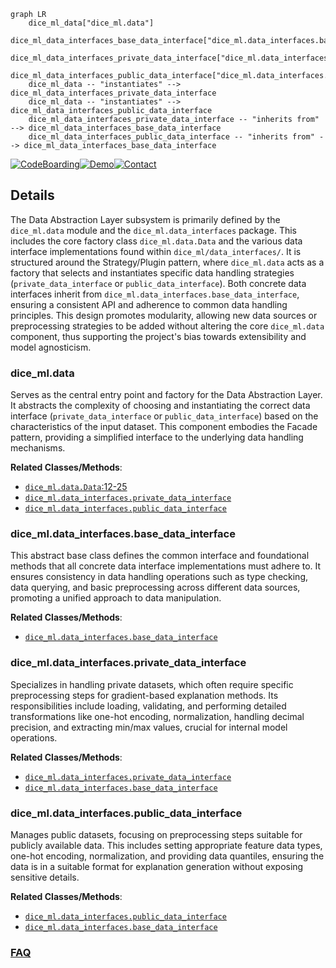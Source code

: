 ```mermaid
graph LR
    dice_ml_data["dice_ml.data"]
    dice_ml_data_interfaces_base_data_interface["dice_ml.data_interfaces.base_data_interface"]
    dice_ml_data_interfaces_private_data_interface["dice_ml.data_interfaces.private_data_interface"]
    dice_ml_data_interfaces_public_data_interface["dice_ml.data_interfaces.public_data_interface"]
    dice_ml_data -- "instantiates" --> dice_ml_data_interfaces_private_data_interface
    dice_ml_data -- "instantiates" --> dice_ml_data_interfaces_public_data_interface
    dice_ml_data_interfaces_private_data_interface -- "inherits from" --> dice_ml_data_interfaces_base_data_interface
    dice_ml_data_interfaces_public_data_interface -- "inherits from" --> dice_ml_data_interfaces_base_data_interface
```

[![CodeBoarding](https://img.shields.io/badge/Generated%20by-CodeBoarding-9cf?style=flat-square)](https://github.com/CodeBoarding/GeneratedOnBoardings)[![Demo](https://img.shields.io/badge/Try%20our-Demo-blue?style=flat-square)](https://www.codeboarding.org/demo)[![Contact](https://img.shields.io/badge/Contact%20us%20-%20contact@codeboarding.org-lightgrey?style=flat-square)](mailto:contact@codeboarding.org)

## Details

The Data Abstraction Layer subsystem is primarily defined by the `dice_ml.data` module and the `dice_ml.data_interfaces` package. This includes the core factory class `dice_ml.data.Data` and the various data interface implementations found within `dice_ml/data_interfaces/`. It is structured around the Strategy/Plugin pattern, where `dice_ml.data` acts as a factory that selects and instantiates specific data handling strategies (`private_data_interface` or `public_data_interface`). Both concrete data interfaces inherit from `dice_ml.data_interfaces.base_data_interface`, ensuring a consistent API and adherence to common data handling principles. This design promotes modularity, allowing new data sources or preprocessing strategies to be added without altering the core `dice_ml.data` component, thus supporting the project's bias towards extensibility and model agnosticism.

### dice_ml.data
Serves as the central entry point and factory for the Data Abstraction Layer. It abstracts the complexity of choosing and instantiating the correct data interface (`private_data_interface` or `public_data_interface`) based on the characteristics of the input dataset. This component embodies the Facade pattern, providing a simplified interface to the underlying data handling mechanisms.


**Related Classes/Methods**:

- <a href="https://github.com/interpretml/DiCE/blob/main/dice_ml/data.py#L12-L25" target="_blank" rel="noopener noreferrer">`dice_ml.data.Data`:12-25</a>
- <a href="https://github.com/interpretml/DiCE/blob/main/dice_ml/data_interfaces/private_data_interface.py" target="_blank" rel="noopener noreferrer">`dice_ml.data_interfaces.private_data_interface`</a>
- <a href="https://github.com/interpretml/DiCE/blob/main/dice_ml/data_interfaces/public_data_interface.py" target="_blank" rel="noopener noreferrer">`dice_ml.data_interfaces.public_data_interface`</a>


### dice_ml.data_interfaces.base_data_interface
This abstract base class defines the common interface and foundational methods that all concrete data interface implementations must adhere to. It ensures consistency in data handling operations such as type checking, data querying, and basic preprocessing across different data sources, promoting a unified approach to data manipulation.


**Related Classes/Methods**:

- <a href="https://github.com/interpretml/DiCE/blob/main/dice_ml/data_interfaces/base_data_interface.py" target="_blank" rel="noopener noreferrer">`dice_ml.data_interfaces.base_data_interface`</a>


### dice_ml.data_interfaces.private_data_interface
Specializes in handling private datasets, which often require specific preprocessing steps for gradient-based explanation methods. Its responsibilities include loading, validating, and performing detailed transformations like one-hot encoding, normalization, handling decimal precision, and extracting min/max values, crucial for internal model operations.


**Related Classes/Methods**:

- <a href="https://github.com/interpretml/DiCE/blob/main/dice_ml/data_interfaces/private_data_interface.py" target="_blank" rel="noopener noreferrer">`dice_ml.data_interfaces.private_data_interface`</a>
- <a href="https://github.com/interpretml/DiCE/blob/main/dice_ml/data_interfaces/base_data_interface.py" target="_blank" rel="noopener noreferrer">`dice_ml.data_interfaces.base_data_interface`</a>


### dice_ml.data_interfaces.public_data_interface
Manages public datasets, focusing on preprocessing steps suitable for publicly available data. This includes setting appropriate feature data types, one-hot encoding, normalization, and providing data quantiles, ensuring the data is in a suitable format for explanation generation without exposing sensitive details.


**Related Classes/Methods**:

- <a href="https://github.com/interpretml/DiCE/blob/main/dice_ml/data_interfaces/public_data_interface.py" target="_blank" rel="noopener noreferrer">`dice_ml.data_interfaces.public_data_interface`</a>
- <a href="https://github.com/interpretml/DiCE/blob/main/dice_ml/data_interfaces/base_data_interface.py" target="_blank" rel="noopener noreferrer">`dice_ml.data_interfaces.base_data_interface`</a>




### [FAQ](https://github.com/CodeBoarding/GeneratedOnBoardings/tree/main?tab=readme-ov-file#faq)